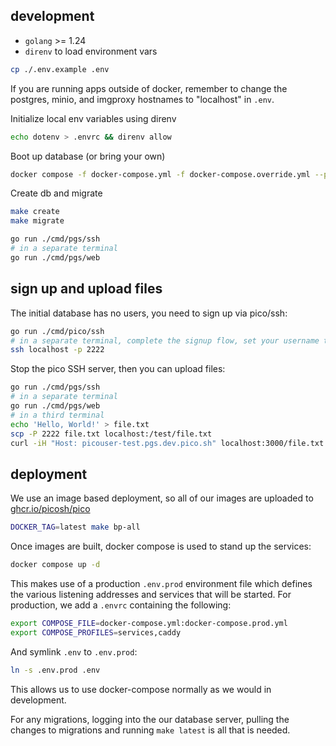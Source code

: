 ## development

- `golang` >= 1.24
- `direnv` to load environment vars

```bash
cp ./.env.example .env
```

If you are running apps outside of docker, remember to change the postgres, minio, and imgproxy hostnames to "localhost" in `.env`.

Initialize local env variables using direnv

```bash
echo dotenv > .envrc && direnv allow
```

Boot up database (or bring your own)

```bash
docker compose -f docker-compose.yml -f docker-compose.override.yml --profile db up -d
```

Create db and migrate

```bash
make create
make migrate
```

```bash
go run ./cmd/pgs/ssh
# in a separate terminal
go run ./cmd/pgs/web
```

## sign up and upload files

The initial database has no users, you need to sign up via pico/ssh:

```bash
go run ./cmd/pico/ssh
# in a separate terminal, complete the signup flow, set your username to "picouser"
ssh localhost -p 2222
```

Stop the pico SSH server, then you can upload files:

```bash
go run ./cmd/pgs/ssh
# in a separate terminal
go run ./cmd/pgs/web
# in a third terminal
echo 'Hello, World!' > file.txt
scp -P 2222 file.txt localhost:/test/file.txt
curl -iH "Host: picouser-test.pgs.dev.pico.sh" localhost:3000/file.txt
```

## deployment

We use an image based deployment, so all of our images are uploaded to
[ghcr.io/picosh/pico](https://github.com/picosh/pico/packages)

```bash
DOCKER_TAG=latest make bp-all
```

Once images are built, docker compose is used to stand up the services:

```bash
docker compose up -d
```

This makes use of a production `.env.prod` environment file which defines the
various listening addresses and services that will be started. For production,
we add a `.envrc` containing the following:

```bash
export COMPOSE_FILE=docker-compose.yml:docker-compose.prod.yml
export COMPOSE_PROFILES=services,caddy
```

And symlink `.env` to `.env.prod`:

```bash
ln -s .env.prod .env
```

This allows us to use docker-compose normally as we would in development.

For any migrations, logging into the our database server, pulling the changes to
migrations and running `make latest` is all that is needed.
